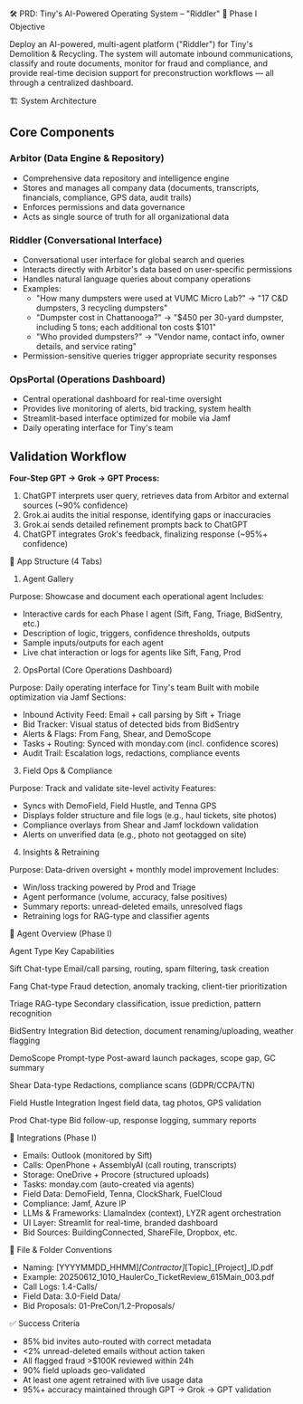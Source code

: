 🛠 PRD: Tiny's AI-Powered Operating System – "Riddler"
📌 Phase I Objective

Deploy an AI-powered, multi-agent platform ("Riddler") for Tiny's Demolition & Recycling. The system will automate inbound communications, classify and route documents, monitor for fraud and compliance, and provide real-time decision support for preconstruction workflows — all through a centralized dashboard.

🏗️ System Architecture

## Core Components

### Arbitor (Data Engine & Repository)
- Comprehensive data repository and intelligence engine
- Stores and manages all company data (documents, transcripts, financials, compliance, GPS data, audit trails)
- Enforces permissions and data governance
- Acts as single source of truth for all organizational data

### Riddler (Conversational Interface)
- Conversational user interface for global search and queries
- Interacts directly with Arbitor's data based on user-specific permissions
- Handles natural language queries about company operations
- Examples:
  - "How many dumpsters were used at VUMC Micro Lab?" → "17 C&D dumpsters, 3 recycling dumpsters"
  - "Dumpster cost in Chattanooga?" → "$450 per 30-yard dumpster, including 5 tons; each additional ton costs $101"
  - "Who provided dumpsters?" → "Vendor name, contact info, owner details, and service rating"
- Permission-sensitive queries trigger appropriate security responses

### OpsPortal (Operations Dashboard)
- Central operational dashboard for real-time oversight
- Provides live monitoring of alerts, bid tracking, system health
- Streamlit-based interface optimized for mobile via Jamf
- Daily operating interface for Tiny's team

## Validation Workflow
**Four-Step GPT → Grok → GPT Process:**
1. ChatGPT interprets user query, retrieves data from Arbitor and external sources (~90% confidence)
2. Grok.ai audits the initial response, identifying gaps or inaccuracies
3. Grok.ai sends detailed refinement prompts back to ChatGPT
4. ChatGPT integrates Grok's feedback, finalizing response (~95%+ confidence)

🧱 App Structure (4 Tabs)

1. Agent Gallery

Purpose: Showcase and document each operational agent
Includes:

* Interactive cards for each Phase I agent (Sift, Fang, Triage, BidSentry, etc.)
* Description of logic, triggers, confidence thresholds, outputs
* Sample inputs/outputs for each agent
* Live chat interaction or logs for agents like Sift, Fang, Prod


2. OpsPortal (Core Operations Dashboard)

Purpose: Daily operating interface for Tiny's team
Built with mobile optimization via Jamf
Sections:

* Inbound Activity Feed: Email + call parsing by Sift + Triage
* Bid Tracker: Visual status of detected bids from BidSentry
* Alerts & Flags: From Fang, Shear, and DemoScope
* Tasks + Routing: Synced with monday.com (incl. confidence scores)
* Audit Trail: Escalation logs, redactions, compliance events


3. Field Ops & Compliance

Purpose: Track and validate site-level activity
Features:

* Syncs with DemoField, Field Hustle, and Tenna GPS
* Displays folder structure and file logs (e.g., haul tickets, site photos)
* Compliance overlays from Shear and Jamf lockdown validation
* Alerts on unverified data (e.g., photo not geotagged on site)


4. Insights & Retraining

Purpose: Data-driven oversight + monthly model improvement
Includes:

* Win/loss tracking powered by Prod and Triage
* Agent performance (volume, accuracy, false positives)
* Summary reports: unread-deleted emails, unresolved flags
* Retraining logs for RAG-type and classifier agents


🤖 Agent Overview (Phase I)

Agent
	Type
	Key Capabilities

Sift
	Chat-type
	Email/call parsing, routing, spam filtering, task creation

Fang
	Chat-type
	Fraud detection, anomaly tracking, client-tier prioritization

Triage
	RAG-type
	Secondary classification, issue prediction, pattern recognition

BidSentry
	Integration
	Bid detection, document renaming/uploading, weather flagging

DemoScope
	Prompt-type
	Post-award launch packages, scope gap, GC summary

Shear
	Data-type
	Redactions, compliance scans (GDPR/CCPA/TN)

Field Hustle
	Integration
	Ingest field data, tag photos, GPS validation

Prod
	Chat-type
	Bid follow-up, response logging, summary reports



🔌 Integrations (Phase I)

* Emails: Outlook (monitored by Sift)
* Calls: OpenPhone + AssemblyAI (call routing, transcripts)
* Storage: OneDrive + Procore (structured uploads)
* Tasks: monday.com (auto-created via agents)
* Field Data: DemoField, Tenna, ClockShark, FuelCloud
* Compliance: Jamf, Azure IP
* LLMs & Frameworks: LlamaIndex (context), LYZR agent orchestration
* UI Layer: Streamlit for real-time, branded dashboard
* Bid Sources: BuildingConnected, ShareFile, Dropbox, etc.


📂 File & Folder Conventions

* Naming: [YYYYMMDD_HHMM]_[Contractor]_[Topic]_[Project]_ID.pdf
* Example: 20250612_1010_HaulerCo_TicketReview_615Main_003.pdf
* Call Logs: 1.4-Calls/
* Field Data: 3.0-Field Data/
* Bid Proposals: 01-PreCon/1.2-Proposals/


✅ Success Criteria

* 85% bid invites auto-routed with correct metadata
* <2% unread-deleted emails without action taken
* All flagged fraud >$100K reviewed within 24h
* 90% field uploads geo-validated
* At least one agent retrained with live usage data
* 95%+ accuracy maintained through GPT → Grok → GPT validation